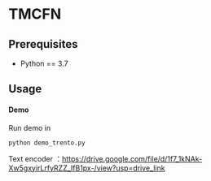 # TMCFN

## Prerequisites

* Python == 3.7

## Usage

#### Demo

Run demo in

```
python demo_trento.py
```
Text encoder ：https://drive.google.com/file/d/1f7_1kNAk-Xw5gxyirLrfyRZZ_IfB1px-/view?usp=drive_link
